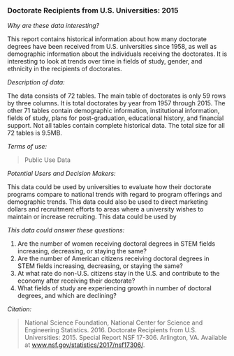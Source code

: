 ### **Doctorate Recipients from U.S. Universities: 2015**

_Why are these data interesting?_

This report contains historical information about how many doctorate degrees have been received from U.S. universities since 1958, as 
well as demographic information about the individuals receiving the doctorates. It is interesting to look at trends over time in fields 
of study, gender, and ethnicity in the recipients of doctorates. 

_Description of data:_

The data consists of 72 tables. The main table of doctorates is only 59 rows by three columns. It is total doctorates by year from 
1957 through 2015. The other 71 tables contain demographic information, institutional information, fields of study, plans for 
post-graduation, educational history, and financial support.  Not all tables contain complete historical data. The total size for 
all 72 tables is 9.5MB.

_Terms of use:_

>Public Use Data

_Potential Users and Decision Makers:_

This data could be used by universities to evaluate how their doctorate programs compare to national trends with regard to program 
offerings and demographic trends. This data could also be used to direct marketing dollars and recruitment efforts to areas where a 
university wishes to maintain or increase recruiting. This data could be used by  

_This data could answer these questions:_

1.	Are the number of women receiving doctoral degrees in STEM fields increasing, decreasing, or staying the same?
2.	Are the number of American citizens receiving doctoral degrees in STEM fields increasing, decreasing, or staying the same?
3.	At what rate do non-U.S. citizens stay in the U.S. and contribute to the economy after receiving their doctorate?
4.	What fields of study are experiencing growth in number of doctoral degrees, and which are declining?

_Citation:_

>National Science Foundation, National Center for Science and Engineering Statistics. 2016. Doctorate Recipients from U.S. 
>Universities: 2015. Special Report NSF 17-306. Arlington, VA. Available at www.nsf.gov/statistics/2017/nsf17306/.

